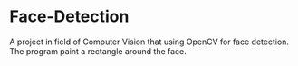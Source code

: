 # Face-Detection
A project in field of Computer Vision that using OpenCV for face detection. The program paint a rectangle around the face.
